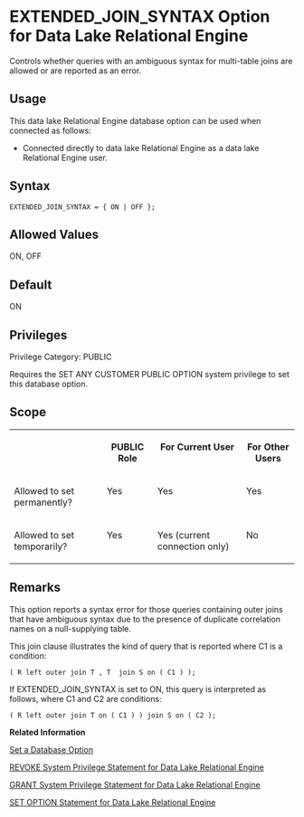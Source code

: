 <!-- loioa635b3b984f21015a616cf8663a164c7 -->

# EXTENDED\_JOIN\_SYNTAX Option for Data Lake Relational Engine

Controls whether queries with an ambiguous syntax for multi-table joins are allowed or are reported as an error.



<a name="loioa635b3b984f21015a616cf8663a164c7__section_ggq_kgr_znb"/>

## Usage

This data lake Relational Engine database option can be used when connected as follows:

-   Connected directly to data lake Relational Engine as a data lake Relational Engine user.



<a name="loioa635b3b984f21015a616cf8663a164c7__section_vpf_xzh_3rb"/>

## Syntax

```
EXTENDED_JOIN_SYNTAX = { ON | OFF };
```



<a name="loioa635b3b984f21015a616cf8663a164c7__iq_refso_524"/>

## Allowed Values

ON, OFF



<a name="loioa635b3b984f21015a616cf8663a164c7__iq_refso_525"/>

## Default

ON



<a name="loioa635b3b984f21015a616cf8663a164c7__section_k3c_gxb_3qb"/>

## Privileges

Privilege Category: PUBLIC

Requires the SET ANY CUSTOMER PUBLIC OPTION system privilege to set this database option.



<a name="loioa635b3b984f21015a616cf8663a164c7__iq_refso_325"/>

## Scope


<table>
<tr>
<th valign="top">

 

</th>
<th valign="top">

PUBLIC Role

</th>
<th valign="top">

For Current User

</th>
<th valign="top">

For Other Users

</th>
</tr>
<tr>
<td valign="top">

Allowed to set permanently?

</td>
<td valign="top">

Yes

</td>
<td valign="top">

Yes

</td>
<td valign="top">

Yes

</td>
</tr>
<tr>
<td valign="top">

Allowed to set temporarily?

</td>
<td valign="top">

Yes

</td>
<td valign="top">

Yes \(current connection only\)

</td>
<td valign="top">

No

</td>
</tr>
</table>



<a name="loioa635b3b984f21015a616cf8663a164c7__iq_refso_526"/>

## Remarks

This option reports a syntax error for those queries containing outer joins that have ambiguous syntax due to the presence of duplicate correlation names on a null-supplying table.

This join clause illustrates the kind of query that is reported where C1 is a condition:

```
( R left outer join T , T  join S on ( C1 ) );
```

If EXTENDED\_JOIN\_SYNTAX is set to ON, this query is interpreted as follows, where C1 and C2 are conditions:

```
( R left outer join T on ( C1 ) ) join S on ( C2 );
```

**Related Information**  


[Set a Database Option](set-a-database-option-0dcb893.md "You set options with the SET OPTION statement.")

[REVOKE System Privilege Statement for Data Lake Relational Engine](../080-sql-statements/revoke-system-privilege-statement-for-data-lake-relational-engine-a3eadda.md "Removes specific system privileges from specific users and the right to administer the privilege.")

[GRANT System Privilege Statement for Data Lake Relational Engine](../080-sql-statements/grant-system-privilege-statement-for-data-lake-relational-engine-a3dfcb0.md "Grants specific system privileges to users or roles, with or without administrative rights.")

[SET OPTION Statement for Data Lake Relational Engine](../080-sql-statements/set-option-statement-for-data-lake-relational-engine-a625da7.md "Changes options that affect the behavior of the database and its compatibility with Transact-SQL. Setting the value of an option can change the behavior for all users or an individual user, in either a temporary or permanent scope.")

